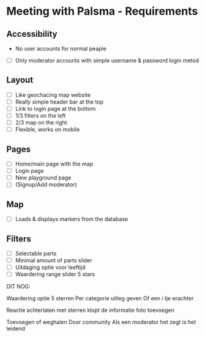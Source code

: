 
# Meeting with Palsma - Requirements

## Accessibility

- No user accounts for normal peaple
- [ ] Only moderator accounts with simple username & password login metod

## Layout

- [ ] Like geochacing map website
- [ ] Really simple header bar at the top
- [ ] Link to login page at the bottom
- [ ] 1/3 filters on the left
- [ ] 2/3 map on the right
- [ ] Flexible, works on mobile

## Pages

- [ ] Home/main page with the map
- [ ] Login page
- [ ] New playground page
- [ ] (Signup/Add moderator)

## Map

- [ ] Loads & displays markers from the database

## Filters

- [ ] Selectable parts
- [ ] Minimal amount of parts slider
- [ ] Uitdaging optie voor leeftijd
- [ ] Waardering range slider 5 stars

DIT NOG:

Waardering optie 5 sterren
Per categorie uitleg geven
Of een i tje erachter

Reactie
achterlaten met sterren
klopt de informatie
foto toevoegen

Toevoegen of weghalen
Door community
Als een moderator het zegt is het leidend
